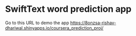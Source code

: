 # SwiftText word prediction app
Go to this URL to demo the app https://8onzsa-rishav-dhariwal.shinyapps.io/coursera_prediction_proj/
